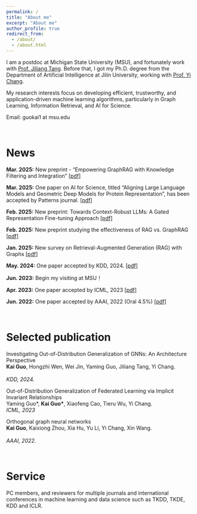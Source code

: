 ```yaml
---
permalink: /
title: "About me"
excerpt: "About me"
author_profile: true
redirect_from: 
  - /about/
  - /about.html
---
```


I am a postdoc at Michigan State University (MSU), and fortunately work with [Prof. Jiliang Tang](https://www.cse.msu.edu/~tangjili/).
Before that, I got my Ph.D. degree from the Department of Artificial Intelligence at Jilin University, 
working with [Prof. Yi Chang](http://www.yichang-cs.com/). 


My research interests focus on developing efficient, trustworthy, and application-driven machine learning algorithms, particularly in Graph Learning, Information Retrieval, and AI for Science.

Email: guokai1 at msu.edu 


<br />

News
=====
**Mar. 2025:** New preprint - “Empowering GraphRAG with Knowledge Filtering and Integration” [[pdf]](https://arxiv.org/abs/2503.13804)

**Mar. 2025:**  One paper on AI for Science, titled “Aligning Large Language Models and Geometric Deep Models for Protein Representation”, has been accepted by Patterns journal. [[pdf]](https://arxiv.org/abs/2411.05316)

**Feb. 2025:** New preprint: Towards Context-Robust LLMs: A Gated Representation Fine-tuning Approach [[pdf]](https://arxiv.org/pdf/2502.14100)

**Feb. 2025:**  New preprint studying the effectiveness of RAG vs. GraphRAG [[pdf]](https://arxiv.org/pdf/2502.11371)

**Jan. 2025:**   New survey on Retrieval-Augmented Generation (RAG) with Graphs [[pdf]](https://arxiv.org/pdf/2501.00309)

**May. 2024:** One paper accepted by KDD, 2024. [[pdf]](https://dl.acm.org/doi/10.1145/3637528.3671792) 

<!-- **Dec. 2023:** One paper accepted by Information Sciences, 2023. 

**Aug. 2023:**  One paper accepted by Information Sciences, 2023. -->

**Jun. 2023:**  Begin my visiting at MSU！

**Apr. 2023:**  One paper accepted by ICML, 2023 [[pdf]](https://proceedings.mlr.press/v202/guo23b/guo23b.pdf) 

**Jun. 2022:**  One paper accepted by AAAI, 2022 (Oral 4.5%) [[pdf]](https://cdn.aaai.org/ojs/20316/20316-13-24329-1-2-20220628.pdf)


<br />

Selected publication
=====
Investigating Out-of-Distribution Generalization of GNNs: An Architecture Perspective<br />
<b>Kai Guo</b>, Hongzhi Wen, Wei Jin, Yaming Guo, Jiliang Tang, Yi Chang.<br />		
<i>KDD, 2024.</i><br />

Out-of-Distribution Generalization of Federated Learning via Implicit Invariant Relationships<br />
Yaming Guo*, <b>Kai Guo*</b>, Xiaofeng Cao, Tieru Wu, Yi Chang.<br />
<i>ICML, 2023</i><br />

Orthogonal graph neural networks<br />
<b>Kai Guo</b>, Kaixiong Zhou, Xia Hu, Yu Li, Yi Chang, Xin Wang.<br />		
<i>AAAI, 2022.</i><br />


<br />

Service
=====
PC members, and reviewers for multiple journals and international conferences in machine learning and data science such as TKDD, TKDE, KDD and ICLR.